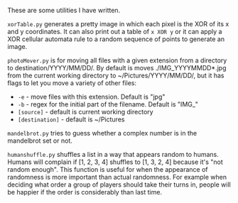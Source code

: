 These are some utilities I have written.

`xorTable.py` generates a pretty image in which each pixel is the XOR of its x and y coordinates. It can also print out a table of `x XOR y` or it can apply a XOR cellular automata rule to a random sequence of points to generate an image.

`photoMover.py` is for moving all files with a given extension from a directory to destination/YYYY/MM/DD/. By default is moves ./IMG_YYYYMMDD*.jpg from the current working directory to ~/Pictures/YYYY/MM/DD/, but it has flags to let you move a variety of other files:
- `-e` - move files with this extension. Default is "jpg"
- `-b` - regex for the initial part of the filename. Default is "IMG_"
- `[source]` - default is current working directory
- `[destination]` - default is ~/Pictures

`mandelbrot.py` tries to guess whether a complex number is in the mandelbrot set or not.

`humanshuffle.py` shuffles a list in a way that appears random to humans. Humans will complain if [1, 2, 3, 4] shuffles to [1, 3, 2, 4] because it's "not random enough". This function is useful for when the appearance of randomness is more important than actual randomness. For example when deciding what order a group of players should take their turns in, people will be happier if the order is considerably than last time.